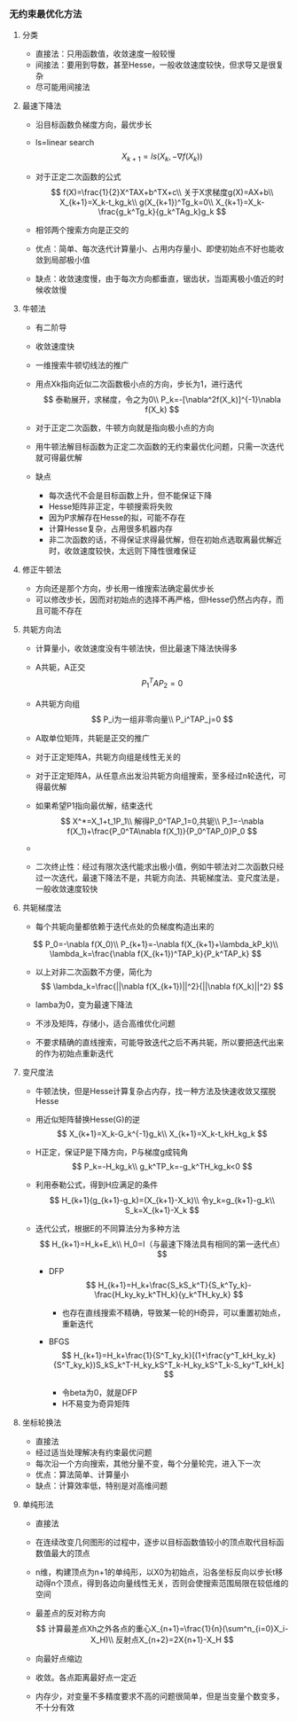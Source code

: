 ### 无约束最优化方法

1. 分类

   * 直接法：只用函数值，收敛速度一般较慢
   * 间接法：要用到导数，甚至Hesse，一般收敛速度较快，但求导又是很复杂
   * 尽可能用间接法

2. 最速下降法

   * 沿目标函数负梯度方向，最优步长

   * ls=linear search
     $$
     X_{k+1}=ls(X_k,-\nabla f(X_k))
     $$

   * 对于正定二次函数的公式
     $$
     f(X)=\frac{1}{2}X^TAX+b^TX+c\\
     关于X求梯度g(X)=AX+b\\
     X_{k+1}=X_k-t_kg_k\\
     g(X_{k+1})^Tg_k=0\\
     X_{k+1}=X_k-\frac{g_k^Tg_k}{g_k^TAg_k}g_k
     $$

   * 相邻两个搜索方向是正交的

   * 优点：简单、每次迭代计算量小、占用内存量小、即使初始点不好也能收敛到局部极小值

   * 缺点：收敛速度慢，由于每次方向都垂直，锯齿状，当距离极小值近的时候收敛慢

3. 牛顿法

   * 有二阶导

   * 收敛速度快

   * 一维搜索牛顿切线法的推广

   * 用点Xk指向近似二次函数极小点的方向，步长为1，进行迭代
     $$
     泰勒展开，求梯度，令之为0\\
     P_k=-[\nabla^2f(X_k)]^{-1}\nabla f(X_k)
     $$

   * 对于正定二次函数，牛顿方向就是指向极小点的方向
   * 用牛顿法解目标函数为正定二次函数的无约束最优化问题，只需一次迭代就可得最优解
   * 缺点
     * 每次迭代不会是目标函数上升，但不能保证下降
     * Hesse矩阵非正定，牛顿搜索将失败
     * 因为P求解存在Hesse的拟，可能不存在
     * 计算Hesse复杂，占用很多机器内存
     * 非二次函数的话，不得保证求得最优解，但在初始点选取离最优解近时，收敛速度较快，太远则下降性很难保证

4. 修正牛顿法

   * 方向还是那个方向，步长用一维搜索法确定最优步长
   * 可以修改步长，因而对初始点的选择不再严格，但Hesse仍然占内存，而且可能不存在

5. 共轭方向法

   * 计算量小，收敛速度没有牛顿法快，但比最速下降法快得多        

   * A共轭，A正交
     $$
     P_1^TAP_2=0
     $$

   * A共轭方向组
     $$
     P_i为一组非零向量\\
     P_i^TAP_j=0
     $$

   * A取单位矩阵，共轭是正交的推广

   * 对于正定矩阵A，共轭方向组是线性无关的

   * 对于正定矩阵A，从任意点出发沿共轭方向组搜索，至多经过n轮迭代，可得最优解

   * 如果希望P1指向最优解，结束迭代
     $$
     X^*=X_1+t_1P_1\\
     解得P_0^TAP_1=0,共轭\\
     P_1=-\nabla f(X_1)+\frac{P_0^TA\nabla f(X_1)}{P_0^TAP_0}P_0
     $$

   * 

   * 二次终止性：经过有限次迭代能求出极小值，例如牛顿法对二次函数只经过一次迭代，最速下降法不是，共轭方向法、共轭梯度法、变尺度法是，一般收敛速度较快

6. 共轭梯度法

   * 每个共轭向量都依赖于迭代点处的负梯度构造出来的

   $$
   P_0=-\nabla f(X_0)\\
   P_{k+1}=-\nabla f(X_{k+1}+\lambda_kP_k)\\
   \lambda_k=\frac{\nabla f(X_{k+1})^TAP_k}{P_k^TAP_k}
   $$

   * 以上对非二次函数不方便，简化为
     $$
     \lambda_k=\frac{||\nabla f(X_{k+1})||^2}{||\nabla f(X_k)||^2}
     $$

   * lamba为0，变为最速下降法
   * 不涉及矩阵，存储小，适合高维优化问题
   * 不要求精确的直线搜索，可能导致迭代之后不再共轭，所以要把迭代出来的作为初始点重新迭代

7. 变尺度法

   * 牛顿法快，但是Hesse计算复杂占内存，找一种方法及快速收敛又摆脱Hesse

   * 用近似矩阵替换Hesse(G)的逆
     $$
     X_{k+1}=X_k-G_k^{-1}g_k\\
     X_{k+1}=X_k-t_kH_kg_k
     $$

   * H正定，保证P是下降方向，P与梯度g成钝角
     $$
     P_k=-H_kg_k\\
     g_k^TP_k=-g_k^TH_kg_k<0
     $$

   * 利用泰勒公式，得到H应满足的条件
     $$
     H_{k+1}(g_{k+1}-g_k)=(X_{k+1}-X_k)\\
     令y_k=g_{k+1}-g_k\\
     S_k=X_{k+1}-X_k
     $$

   * 迭代公式，根据E的不同算法分为多种方法
     $$
     H_{k+1}=H_k+E_k\\
     H_0=I（与最速下降法具有相同的第一迭代点）
     $$

     * DFP
       $$
       H_{k+1}=H_k+\frac{S_kS_k^T}{S_k^Ty_k}-\frac{H_ky_ky_k^TH_k}{y_k^TH_ky_k}
       $$

       * 也存在直线搜索不精确，导致某一轮的H奇异，可以重置初始点，重新迭代

     * BFGS
       $$
       H_{k+1}=H_k+\frac{1}{S^T_ky_k}[(1+\frac{y^T_kH_ky_k}{S^T_ky_k})S_kS_k^T-H_ky_kS^T_k-H_ky_kS^T_k-S_ky^T_kH_k]
       $$
       

       * 令beta为0，就是DFP
       * H不易变为奇异矩阵

8. 坐标轮换法

   * 直接法
   * 经过适当处理解决有约束最优问题
   * 每次沿一个方向搜索，其他分量不变，每个分量轮完，进入下一次
   * 优点：算法简单、计算量小
   * 缺点：计算效率低，特别是对高维问题

9. 单纯形法

   * 直接法

   * 在连续改变几何图形的过程中，逐步以目标函数值较小的顶点取代目标函数值最大的顶点

   * n维，构建顶点为n+1的单纯形，以X0为初始点，沿各坐标反向以步长t移动得n个顶点，得到各边向量线性无关，否则会使搜索范围局限在较低维的空间

   * 最差点的反对称方向
     $$
     计算最差点Xh之外各点的重心X_{n+1}=\frac{1}{n}(\sum^n_{i=0}X_i-X_H)\\
     反射点X_{n+2}=2X{n+1}-X_H
     $$

   * 向最好点缩边

   * 收敛。各点距离最好点一定近

   * 内存少，对变量不多精度要求不高的问题很简单，但是当变量个数变多，不十分有效

